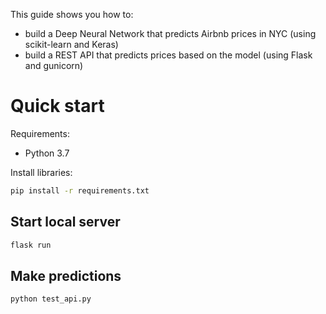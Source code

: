 This guide shows you how to:

- build a Deep Neural Network that predicts Airbnb prices in NYC (using scikit-learn and Keras)
- build a REST API that predicts prices based on the model (using Flask and gunicorn)


# Quick start

Requirements:

- Python 3.7



Install libraries:

```bash
pip install -r requirements.txt
```

## Start local server

```bash
flask run
```

## Make predictions
```bash
python test_api.py
```